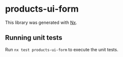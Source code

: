 # products-ui-form

This library was generated with [Nx](https://nx.dev).

## Running unit tests

Run `nx test products-ui-form` to execute the unit tests.
